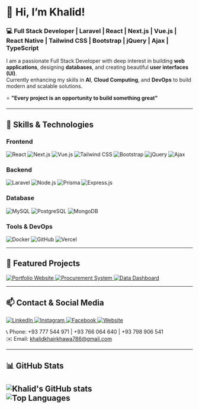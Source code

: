 # 👋 Hi, I’m Khalid!

### 💻 Full Stack Developer | Laravel | React | Next.js | Vue.js | React Native | Tailwind CSS | Bootstrap | jQuery | Ajax | TypeScript

I am a passionate Full Stack Developer with deep interest in building **web applications**, designing **databases**, and creating beautiful **user interfaces (UI)**.  
Currently enhancing my skills in **AI**, **Cloud Computing**, and **DevOps** to build modern and scalable solutions.

⭐ **"Every project is an opportunity to build something great"**

---

## 🚀 Skills & Technologies

### Frontend
<p>
<img alt="React" src="https://img.shields.io/badge/React-61DAFB?style=for-the-badge&logo=react&logoColor=black" />
<img alt="Next.js" src="https://img.shields.io/badge/Next.js-000000?style=for-the-badge&logo=next.js&logoColor=white" />
<img alt="Vue.js" src="https://img.shields.io/badge/Vue.js-4FC08D?style=for-the-badge&logo=vue.js&logoColor=white" />
<img alt="Tailwind CSS" src="https://img.shields.io/badge/Tailwind_CSS-38B2AC?style=for-the-badge&logo=tailwind-css&logoColor=white" />
<img alt="Bootstrap" src="https://img.shields.io/badge/Bootstrap-7952B3?style=for-the-badge&logo=bootstrap&logoColor=white" />
<img alt="jQuery" src="https://img.shields.io/badge/jQuery-0769AD?style=for-the-badge&logo=jquery&logoColor=white" />
<img alt="Ajax" src="https://img.shields.io/badge/Ajax-0078FF?style=for-the-badge&logo=ajax&logoColor=white" />
</p>

### Backend
<p>
<img alt="Laravel" src="https://img.shields.io/badge/Laravel-F05340?style=for-the-badge&logo=laravel&logoColor=white" />
<img alt="Node.js" src="https://img.shields.io/badge/Node.js-339933?style=for-the-badge&logo=node.js&logoColor=white" />
<img alt="Prisma" src="https://img.shields.io/badge/Prisma-0C344B?style=for-the-badge&logo=prisma&logoColor=white" />
<img alt="Express.js" src="https://img.shields.io/badge/Express.js-000000?style=for-the-badge&logo=express&logoColor=white" />
</p>

### Database
<p>
<img alt="MySQL" src="https://img.shields.io/badge/MySQL-4479A1?style=for-the-badge&logo=mysql&logoColor=white" />
<img alt="PostgreSQL" src="https://img.shields.io/badge/PostgreSQL-316192?style=for-the-badge&logo=postgresql&logoColor=white" />
<img alt="MongoDB" src="https://img.shields.io/badge/MongoDB-47A248?style=for-the-badge&logo=mongodb&logoColor=white" />
</p>

### Tools & DevOps
<p>
<img alt="Docker" src="https://img.shields.io/badge/Docker-2496ED?style=for-the-badge&logo=docker&logoColor=white" />
<img alt="GitHub" src="https://img.shields.io/badge/GitHub-181717?style=for-the-badge&logo=github&logoColor=white" />
<img alt="Vercel" src="https://img.shields.io/badge/Vercel-000000?style=for-the-badge&logo=vercel&logoColor=white" />
</p>

---

## 🧩 Featured Projects

<div>
  <a href="https://protfolio-one-ruby.vercel.app/" target="_blank">
    <img alt="Portfolio Website" src="https://img.shields.io/badge/Portfolio-Next.js_Tailwind-blue?style=for-the-badge&logo=next.js&logoColor=white" />
  </a>
  <a href="https://github.com/khalidkhairkhawa/procurement-system" target="_blank">
    <img alt="Procurement System" src="https://img.shields.io/badge/Procurement_System-Next.js-green?style=for-the-badge&logo=next.js&logoColor=white" />
  </a>
  <a href="https://github.com/khalidkhairkhawa/dashboard" target="_blank">
    <img alt="Data Dashboard" src="https://img.shields.io/badge/Data_Dashboard-Next.js_Prism-red?style=for-the-badge&logo=next.js&logoColor=white" />
  </a>
</div>

---

## 📫 Contact & Social Media

<p>
<a href="https://www.linkedin.com/in/khalid-khairkhawa-025a8b274?utm_source=share&utm_campaign=share_via&utm_content=profile&utm_medium=android_app" target="_blank">
<img alt="LinkedIn" src="https://img.shields.io/badge/LinkedIn-0077B5?style=for-the-badge&logo=linkedin&logoColor=white" />
</a>
<a href="https://www.instagram.com/khalidkhairkhawa786?igsh=MTZpMW1vYmdzZ2dkbg==" target="_blank">
<img alt="Instagram" src="https://img.shields.io/badge/Instagram-E4405F?style=for-the-badge&logo=instagram&logoColor=white" />
</a>
<a href="https://www.facebook.com/share/17YU1EwNDs/" target="_blank">
<img alt="Facebook" src="https://img.shields.io/badge/Facebook-1877F2?style=for-the-badge&logo=facebook&logoColor=white" />
</a>
<a href="https://protfolio-one-ruby.vercel.app/" target="_blank">
<img alt="Website" src="https://img.shields.io/badge/Website-6e5494?style=for-the-badge&logo=google-chrome&logoColor=white" />
</a>
</p>

📞 Phone: +93 777 544 971 | +93 766 064 640 | +93 798 906 541  
✉️ Email: [khalidkhairkhawa786@gmail.com](mailto:khalidkhairkhawa786@gmail.com)

---

## 📊 GitHub Stats

![Khalid's GitHub stats](https://github-readme-streak-stats.herokuapp.com?user=khalid64640&theme=radical&hide_border=false)  
![Top Languages](https://github-readme-stats.vercel.app/api/top-langs/?username=khalidkhairkhawa&layout=compact&theme=radical)
---
